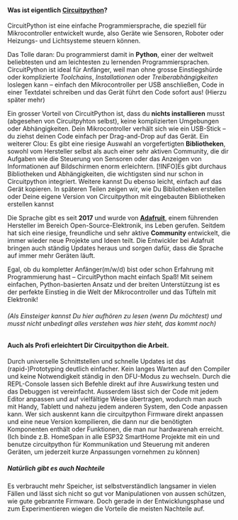 #### Was ist eigentlich [Circuitpython](http://circuitpython.org)?

CircuitPython ist eine einfache Programmiersprache, die speziell für Mikrocontroller entwickelt wurde, also Geräte wie Sensoren, Roboter oder Heizungs- und Lichtsysteme steuern können. 

Das Tolle daran: Du programmierst damit in **Python**, einer der weltweit beliebtesten und am leichtesten zu lernenden Programmiersprachen. CircuitPython ist ideal für Anfänger, weil man ohne grosse Einstiegshürde oder komplizierte *Toolchains*, *Installationen* oder *Treiberabhängigkeiten* loslegen kann – einfach den Mikrocontroller per USB anschließen, Code in einer Textdatei schreiben und das Gerät führt den Code sofort aus! (Hierzu später mehr)

Ein grosser Vorteil von CircuitPython ist, dass du **nichts installieren** musst (abgesehen von Circuitpyhton selbst), keine komplizierten Umgebungen oder Abhängigkeiten. Dein Mikrocontroller verhält sich wie ein USB-Stick – du ziehst deinen Code einfach per Drag-and-Drop auf das Gerät. Ein weiterer Clou: Es gibt eine riesige Auswahl an vorgefertigten **Bibliotheken**, sowohl vom Hersteller selbst als auch einer sehr aktiven Community, die dir Aufgaben wie die Steuerung von Sensoren oder das Anzeigen von Informationen auf Bildschirmen enorm erleichtern.
[!INFO]Es gibt durchaus Bibliotheken und Abhängigkeiten, die wichtigsten sind nur schon in Circuitpython integriert. Weitere kannst Du ebenso leicht, einfach auf das Gerät kopieren. In späteren Teilen zeigen wir, wie Du Bibliotheken erstellen oder Deine eigene Version von Circuitpython mit eingebauten Bibliotheken erstellen kannst

Die Sprache gibt es seit **2017** und wurde von **[Adafruit](http://circuitpython.org)**, einem führenden Hersteller im Bereich Open-Source-Elektronik, ins Leben gerufen. Seitdem hat sich eine riesige, freundliche und sehr aktive **Community** entwickelt, die immer wieder neue Projekte und Ideen teilt. Die Entwickler bei Adafruit bringen auch ständig Updates heraus und sorgen dafür, dass die Sprache auf immer mehr Geräten läuft.

Egal, ob du kompletter Anfänger(m/w/d) bist oder schon Erfahrung mit Programmierung hast – CircuitPython macht einfach Spaß! Mit seinem einfachen, Python-basierten Ansatz und der breiten Unterstützung ist es der perfekte Einstieg in die Welt der Mikrocontroller und das Tüfteln mit Elektronik!

###### (Als Einsteiger kannst Du hier aufhören zu lesen (wenn Du möchtest) und musst nicht unbedingt alles verstehen was hier steht, das kommt noch)

#### Auch als Profi erleichtert Dir Circuitpython die Arbeit.

Durch universelle Schnittstellen und schnelle Updates ist das (rapid-)Prototyping deutlich einfacher. Kein langes Warten auf den Compiler und keine Notwendigkeit ständig in den DFU-Modus zu wechseln. Durch die REPL-Console lassen sich Befehle direkt auf ihre Auswirkung testen und das Debuggen ist vereinfacht. Ausserdem lässt sich der Code mit jedem Editor anpassen und auf vielfältige Weise übertragen, wodurch man auch mit Handy, Tablett und nahezu jedem anderen System, den Code anpassen kann.  Wer sich auskennt kann die circuitpython Firmware direkt anpassen und eine neue Version kompilieren, die dann nur die benötigten Komponenten enthält oder Funktionen, die man nur hardwarenah erreicht. (Ich binde z.B. HomeSpan in alle ESP32 SmartHome Projekte mit ein und benutze circuitpython für Kommunikation und Steuerung mit anderen Geräten, um jederzeit kurze Anpassungen vornehmen zu können)



##### Natürlich gibt es auch Nachteile

Es verbraucht mehr Speicher, ist selbstverständlich langsamer in vielen Fällen und lässt sich nicht so gut vor Manipulationen von aussen schützen, wie gute gebrannte Firmware. Doch gerade in der Entwicklungsphase und zum Experimentieren wiegen die Vorteile die meisten Nachteile auf. 


